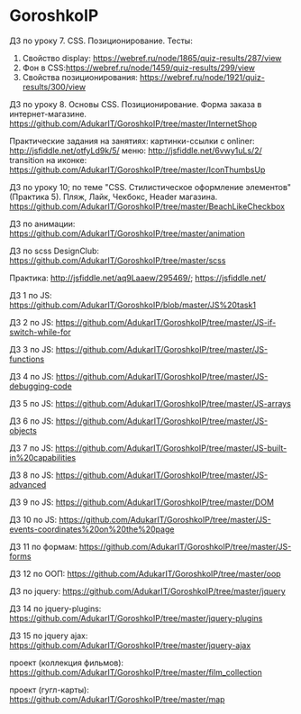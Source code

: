 # GoroshkoIP



ДЗ по уроку 7. CSS. Позиционирование.
Тесты:
1) Свойство display:  https://webref.ru/node/1865/quiz-results/287/view
2) Фон в CSS:https://webref.ru/node/1459/quiz-results/299/view  
3) Свойства позиционирования: https://webref.ru/node/1921/quiz-results/300/view


ДЗ по уроку 8. Основы CSS. Позиционирование.
Форма заказа в интернет-магазине.
https://github.com/AdukarIT/GoroshkoIP/tree/master/InternetShop


Практические задания на занятиях:
картинки-ссылки с onliner: http://jsfiddle.net/otfyLd9k/5/
меню:  http://jsfiddle.net/6vwy1uLs/2/
transition на иконке: https://github.com/AdukarIT/GoroshkoIP/tree/master/IconThumbsUp

ДЗ по уроку 10; по теме "CSS. Стилистическое оформление элементов" (Практика 5).
Пляж, Лайк, Чекбокс, Header магазина.
https://github.com/AdukarIT/GoroshkoIP/tree/master/BeachLikeCheckbox

ДЗ по анимации:
https://github.com/AdukarIT/GoroshkoIP/tree/master/animation

ДЗ по scss DesignClub:
https://github.com/AdukarIT/GoroshkoIP/tree/master/scss


Практика: http://jsfiddle.net/aq9Laaew/295469/;   https://jsfiddle.net/

ДЗ 1 по JS: https://github.com/AdukarIT/GoroshkoIP/blob/master/JS%20task1

ДЗ 2 по JS: https://github.com/AdukarIT/GoroshkoIP/tree/master/JS-if-switch-while-for

ДЗ 3 по JS: https://github.com/AdukarIT/GoroshkoIP/tree/master/JS-functions

ДЗ 4 по JS: https://github.com/AdukarIT/GoroshkoIP/tree/master/JS-debugging-code

ДЗ 5 по JS: https://github.com/AdukarIT/GoroshkoIP/tree/master/JS-arrays

ДЗ 6 по JS: https://github.com/AdukarIT/GoroshkoIP/tree/master/JS-objects

ДЗ 7 по JS: https://github.com/AdukarIT/GoroshkoIP/tree/master/JS-built-in%20capabilities

ДЗ 8 по JS: https://github.com/AdukarIT/GoroshkoIP/tree/master/JS-advanced

ДЗ 9 по JS: https://github.com/AdukarIT/GoroshkoIP/tree/master/DOM

ДЗ 10 по JS: https://github.com/AdukarIT/GoroshkoIP/tree/master/JS-events-coordinates%20on%20the%20page

ДЗ 11 по формам: https://github.com/AdukarIT/GoroshkoIP/tree/master/JS-forms

ДЗ 12 по ООП: https://github.com/AdukarIT/GoroshkoIP/tree/master/oop

ДЗ по jquery: https://github.com/AdukarIT/GoroshkoIP/tree/master/jquery

ДЗ 14 по jquery-plugins: https://github.com/AdukarIT/GoroshkoIP/tree/master/jquery-plugins

ДЗ 15 по jquery ajax: https://github.com/AdukarIT/GoroshkoIP/tree/master/jquery-ajax

проект (коллекция фильмов): https://github.com/AdukarIT/GoroshkoIP/tree/master/film_collection

проект (гугл-карты): https://github.com/AdukarIT/GoroshkoIP/tree/master/map

